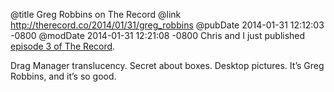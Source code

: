 @title Greg Robbins on The Record
@link http://therecord.co/2014/01/31/greg_robbins
@pubDate 2014-01-31 12:12:03 -0800
@modDate 2014-01-31 12:21:08 -0800
Chris and I just published [episode 3 of The Record](http://therecord.co/2014/01/31/greg_robbins).

Drag Manager translucency. Secret about boxes. Desktop pictures. It’s Greg Robbins, and it’s so good.
